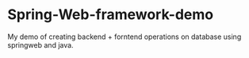 # Spring-Web-framework-demo
My demo of creating backend + forntend operations on database using springweb and java.
